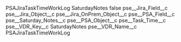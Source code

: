 <?xml version="1.0" encoding="UTF-8"?>
<CustomMetadata xmlns="http://soap.sforce.com/2006/04/metadata" xmlns:xsi="http://www.w3.org/2001/XMLSchema-instance" xmlns:xsd="http://www.w3.org/2001/XMLSchema">
    <label>PSAJiraTaskTimeWorkLog SaturdayNotes</label>
    <protected>false</protected>
    <values>
        <field>pse__Jira_Field__c</field>
        <value xsi:nil="true"/>
    </values>
    <values>
        <field>pse__Jira_Object__c</field>
        <value xsi:nil="true"/>
    </values>
    <values>
        <field>pse__Jira_OnPrem_Object__c</field>
        <value xsi:nil="true"/>
    </values>
    <values>
        <field>pse__PSA_Field__c</field>
        <value xsi:type="xsd:string">pse__Saturday_Notes__c</value>
    </values>
    <values>
        <field>pse__PSA_Object__c</field>
        <value xsi:type="xsd:string">pse__Task_Time__c</value>
    </values>
    <values>
        <field>pse__VDR_Key__c</field>
        <value xsi:type="xsd:string">SaturdayNotes</value>
    </values>
    <values>
        <field>pse__VDR_Name__c</field>
        <value xsi:type="xsd:string">PSAJiraTaskTimeWorkLog</value>
    </values>
</CustomMetadata>
